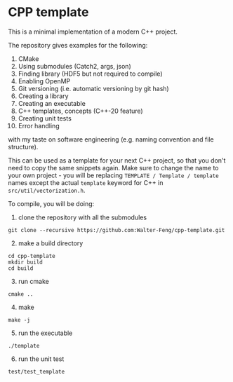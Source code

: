 # CPP template

This is a minimal implementation of a modern C++ project.


The repository gives examples for the following:

1. CMake
2. Using submodules (Catch2, args, json)
3. Finding library (HDF5 but not required to compile)
4. Enabling OpenMP 
5. Git versioning (i.e. automatic versioning by git hash)
6. Creating a library
7. Creating an executable
8. C++ templates, concepts (C++-20 feature)
9. Creating unit tests
10. Error handling

with my taste on software engineering (e.g. naming convention and file structure).

This can be used as a template for your next C++ project, so that you don't need
to copy the same snippets again. Make sure to change the name to your own project -
you will be replacing `TEMPLATE / Template / template` names except the 
actual `template` keyword for C++ in `src/util/vectorization.h`.

To compile, you will be doing:
1. clone the repository with all the submodules
```
git clone --recursive https://github.com:Walter-Feng/cpp-template.git
```
2. make a build directory
```
cd cpp-template
mkdir build
cd build
```
3. run cmake
```
cmake ..
```
4. make
```
make -j
```
5. run the executable
```
./template
```
6. run the unit test
```
test/test_template
```